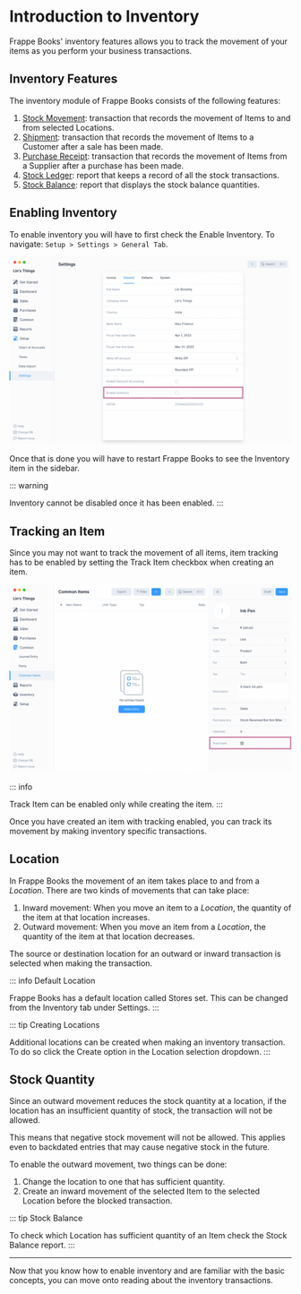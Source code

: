 # Introduction to Inventory

Frappe Books' inventory features allows you to track the movement of your items
as you perform your business transactions.

## Inventory Features

The inventory module of Frappe Books consists of the following features:

1. [Stock Movement](/inventory/stock-movement): transaction that records the movement of Items to and from
   selected Locations.
2. [Shipment](/inventory/shipment): transaction that records the movement of Items to a Customer after
   a sale has been made.
3. [Purchase Receipt](/inventory/purchase-receipt): transaction that records the movement of Items from a
   Supplier after a purchase has been made.
4. [Stock Ledger](/inventory/stock-ledger): report that keeps a record of all the stock transactions.
5. [Stock Balance](/inventory/stock-balance): report that displays the stock balance quantities.

## Enabling Inventory

To enable inventory you will have to first check the Enable Inventory. To
navigate: `Setup > Settings > General Tab`.

![Enable Inventory](./images//enable-inventory.png)

Once that is done you will have to restart Frappe Books to see the Inventory
item in the sidebar.

::: warning

Inventory cannot be disabled once it has been enabled.
:::

## Tracking an Item

Since you may not want to track the movement of all items, item tracking has to
be enabled by setting the Track Item checkbox when creating an item.

![Track Item](./images/track-item.png)

::: info

Track Item can be enabled only while creating the item.
:::

Once you have created an item with tracking enabled, you can track its movement
by making inventory specific transactions.

## Location

In Frappe Books the movement of an item takes place to and from a _Location_.
There are two kinds of movements that can take place:

1. Inward movement: When you move an item to a _Location_, the quantity of the
   item at that location increases.
2. Outward movement: When you move an item from a _Location_, the quantity of the
   item at that location decreases.

The source or destination location for an outward or inward transaction is
selected when making the transaction.

::: info Default Location

Frappe Books has a default location called Stores set. This can be changed from
the Inventory tab under Settings.
:::

::: tip Creating Locations

Additional locations can be created when making an inventory transaction. To do
so click the Create option in the Location selection dropdown.
:::

## Stock Quantity

Since an outward movement reduces the stock quantity at a location, if the
location has an insufficient quantity of stock, the transaction will not be
allowed.

This means that negative stock movement will not be allowed. This applies even
to backdated entries that may cause negative stock in the future.

To enable the outward movement, two things can be done:

1. Change the location to one that has sufficient quantity.
2. Create an inward movement of the selected Item to the selected Location
   before the blocked transaction.

::: tip Stock Balance

To check which Location has sufficient quantity of an Item check the Stock
Balance report.
:::

---

Now that you know how to enable inventory and are familiar with the basic
concepts, you can move onto reading about the inventory transactions.
